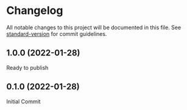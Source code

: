 # Changelog

All notable changes to this project will be documented in this file. See [standard-version](https://github.com/conventional-changelog/standard-version) for commit guidelines.

## 1.0.0 (2022-01-28)

Ready to publish

## 0.1.0 (2022-01-28)

Initial Commit
